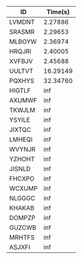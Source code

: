 |ID|Time(s)|
|-|-|
|LVMDNT|2.27886|
|SRASMR|2.29653|
|MLBOYW|2.36974|
|HRQJRI|2.40005|
|XVFBJV|2.45688|
|UULTVT|16.29149|
|PQXHYS|32.34760|
|HIGTLF|inf|
|AXUMWF|inf|
|TKWJLM|inf|
|YSYILE|inf|
|JIXTQC|inf|
|LMHEQI|inf|
|WVYNJR|inf|
|YZHOHT|inf|
|JISNLD|inf|
|FHCXPO|inf|
|WCXUMP|inf|
|NLGGGC|inf|
|KHAKAB|inf|
|DOMPZP|inf|
|GUZCWB|inf|
|MRHTFS|inf|
|ASJXFI|inf|

